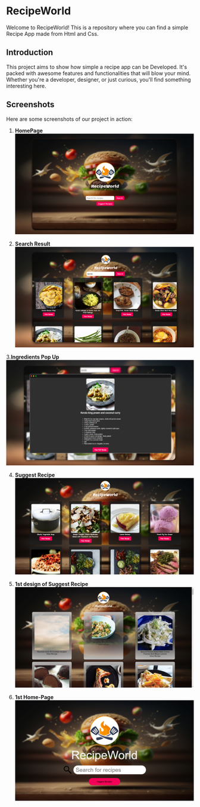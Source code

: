 # RecipeWorld

Welcome to RecipeWorld! This is a repository where you can find a simple Recipe App made from Html and Css.

## Introduction

This project aims to show how simple a recipe app can be Developed. It's packed with awesome features and functionalities that will blow your mind. Whether you're a developer, designer, or just curious, you'll find something interesting here.

## Screenshots

Here are some screenshots of our project in action:

1. **HomePage**
   ![HomePage](./homebg.jpg)

2. **Search Result**
   ![Search Result](./randomrecipes.jpg)

3.**Ingredients Pop Up**
   ![Recipe details](./searchrecipe.jpg)

4. **Suggest Recipe**
   ![Random Recipe](./randomrecipe.png)

5. **1st design of Suggest Recipe**
   ![Random Recipe](./screenshot3.png)

6. **1st Home-Page**
   ![Previous Homepage](./screenshot1.png)





